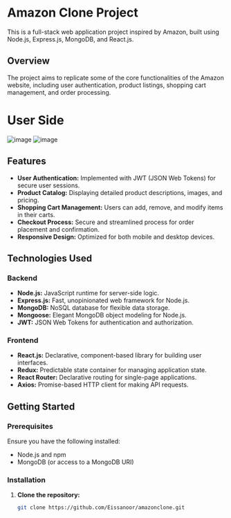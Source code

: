 # Amazon Clone Project

This is a full-stack web application project inspired by Amazon, built using Node.js, Express.js, MongoDB, and React.js.

## Overview

The project aims to replicate some of the core functionalities of the Amazon website, including user authentication, product listings, shopping cart management, and order processing.

# User Side
![image](https://github.com/Eissanoor/amazonclone/assets/86971746/20ed9aad-c638-48c8-bae3-f3b89ec90143)
![image](https://github.com/Eissanoor/amazonclone/assets/86971746/58b8d8a8-fbfa-4ea6-bc03-526d333f4067)

## Features

- **User Authentication:** Implemented with JWT (JSON Web Tokens) for secure user sessions.
- **Product Catalog:** Displaying detailed product descriptions, images, and pricing.
- **Shopping Cart Management:** Users can add, remove, and modify items in their carts.
- **Checkout Process:** Secure and streamlined process for order placement and confirmation.
- **Responsive Design:** Optimized for both mobile and desktop devices.

## Technologies Used

### Backend
- **Node.js:** JavaScript runtime for server-side logic.
- **Express.js:** Fast, unopinionated web framework for Node.js.
- **MongoDB:** NoSQL database for flexible data storage.
- **Mongoose:** Elegant MongoDB object modeling for Node.js.
- **JWT:** JSON Web Tokens for authentication and authorization.

### Frontend
- **React.js:** Declarative, component-based library for building user interfaces.
- **Redux:** Predictable state container for managing application state.
- **React Router:** Declarative routing for single-page applications.
- **Axios:** Promise-based HTTP client for making API requests.

## Getting Started

### Prerequisites

Ensure you have the following installed:
- Node.js and npm
- MongoDB (or access to a MongoDB URI)

### Installation

1. **Clone the repository:**
   ```bash
   git clone https://github.com/Eissanoor/amazonclone.git




